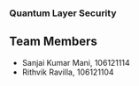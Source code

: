 ### Quantum Layer Security
## Team Members
- Sanjai Kumar Mani, 106121114
- Rithvik Ravilla, 106121104